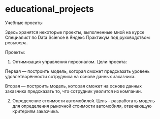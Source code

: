 # educational_projects
Учебные проекты

Здесь хранятся некоторые проекты, выполненные мной на курсе Специалист по Data Science в Яндекс Практикум под руководством ревьюера.

Проекты:

1. Оптимизация управления персоналом. Цели проекта:
   
Первая — построить модель, которая сможет предсказать уровень удовлетворённости сотрудника на основе данных заказчика.

Вторая — построить модель, которая сможет на основе данных заказчика предсказать то, что сотрудник уволится из компании.

2. Определение стоимости автомобилей. Цель - разработать модель для определения рыночной стоимости автомобиля, отвечающую критериям заказчика.
